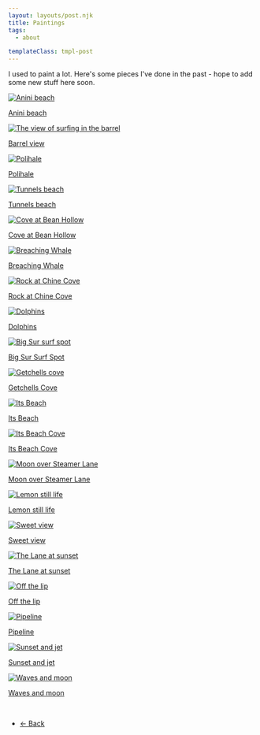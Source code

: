 ```yaml
---
layout: layouts/post.njk
title: Paintings
tags:
  - about

templateClass: tmpl-post
---
```


I used to paint a lot. Here's some pieces I've done in the past - hope to add some new stuff here soon.

<div class="gallery">
<div class="grid">

  <a class="module" href="">
    <div>
      <img src="/img/anini_beach.jpg" alt="Anini beach">
      <br>
      <p>Anini beach</p>
    </div>
  </a>

  <a class="module" href="">
    <div>
      <img src="/img/barrel_view.jpg" alt="The view of surfing in the barrel">
      <br>
      <p>Barrel view</p>
    </div>
  </a>

 <a class="module" href="">
    <div>
      <img src="/img/polihale.jpg" alt="Polihale">
      <br>
      <p>Polihale</p>
    </div>
  </a> 

   <a class="module" href="">
    <div>
      <img src="/img/tunnels_beach.jpg" alt="Tunnels beach">
      <br>
      <p>Tunnels beach</p>
    </div>
  </a> 

  <a class="module" href="">
    <div>
      <img src="/img/beanhollow5_3560.jpg" alt="Cove at Bean Hollow">
      <br>
      <p>Cove at Bean Hollow</p>
    </div>
  </a>

  <a class="module" href="">
    <div>
      <img src="/img/breaching_in_the_bay.jpg" alt="Breaching Whale">
      <br>
      <p>Breaching Whale</p>
    </div>
  </a>

   <a class="module" href="">
    <div>
      <img src="/img/china_cove_rock.jpg" alt="Rock at Chine Cove">
      <br>
      <p>Rock at Chine Cove</p>
    </div>
  </a>

   <a class="module" href="">
    <div>
      <img src="/img/dolphins.jpg" alt="Dolphins">
      <br>
      <p>Dolphins</p>
    </div>
  </a>

   <a class="module" href="">
    <div>
      <img src="/img/fullers_3558.jpg" alt="Big Sur surf spot">
      <br>
      <p>Big Sur Surf Spot</p>
    </div>
  </a>

   <a class="module" href="">
    <div>
      <img src="/img/getchells.jpg" alt="Getchells cove">
      <br>
      <p>Getchells Cove</p>
    </div>
  </a>

   <a class="module" href="">
    <div>
      <img src="/img/its_3559.jpg" alt="Its Beach">
      <br>
      <p>Its Beach</p>
    </div>
  </a>

   <a class="module" href="">
    <div>
      <img src="/img/itsbeach_cave_3571.jpg" alt="Its Beach Cove">
      <br>
      <p>Its Beach Cove</p>
    </div>
  </a>

   <a class="module" href="">
    <div>
      <img src="/img/lane_moon_3568.jpg" alt="Moon over Steamer Lane">
      <br>
      <p>Moon over Steamer Lane</p>
    </div>
  </a>

   <a class="module" href="">
    <div>
      <img src="/img/lemon_3578.jpg" alt="Lemon still life">
      <br>
      <p>Lemon still life</p>
    </div>
  </a>

   <a class="module" href="">
    <div>
      <img src="/img/sweet_view.jpg" alt="Sweet view">
      <br>
      <p>Sweet view</p>
    </div>
  </a>

   <a class="module" href="">
    <div>
      <img src="/img/the_lane_at_sunset.jpg" alt="The Lane at sunset">
      <br>
      <p>The Lane at sunset</p>
    </div>
  </a>

   <a class="module" href="">
    <div>
      <img src="/img/off_the_lip_3.jpg" alt="Off the lip">
      <br>
      <p>Off the lip</p>
    </div>
  </a>

   <a class="module" href="">
    <div>
      <img src="/img/pipe.jpg" alt="Pipeline">
      <br>
      <p>Pipeline</p>
    </div>
  </a>

   <a class="module" href="">
    <div>
      <img src="/img/sunset__jet_700px.jpg" alt="Sunset and jet">
      <br>
      <p>Sunset and jet</p>
    </div>
  </a> 

   <a class="module" href="">
    <div>
      <img src="/img/waves_moon_3569.jpg" alt="Waves and moon">
      <br>
      <p>Waves and moon</p>
    </div>
  </a>    


<br>
  <!-- <a href="usabilitytesting">
    <div class="module">
      <img src="/img/usertest1.png">
      <br>
      <p>Usability Testing</p>
    </div>
  </a> -->

  <!-- <div class="module">4</div>
  <div class="module">5</div>
  <div class="module">6</div>
  <div class="module">7</div>
  <div class="module">8</div>
  <div class="module">9</div>
  <div class="module">10</div>
  <div class="module">11</div>
  <div class="module">12</div>
  <div class="module">13</div>
  <div class="module">14</div>
  <div class="module">15</div> -->
</div>
</div>

<script src="https://ajax.googleapis.com/ajax/libs/jquery/2.2.4/jquery.min.js"></script>
<script type="text/javascript" src="../dist/simple-lightbox.js"></script>
<script>
	$(function(){
		var $gallery = $('.gallery a').simpleLightbox();
		$gallery.on('show.simplelightbox', function(){
			console.log('Requested for showing');
		})
		.on('shown.simplelightbox', function(){
			console.log('Shown');
		})
		.on('close.simplelightbox', function(){
			console.log('Requested for closing');
		})
		.on('closed.simplelightbox', function(){
			console.log('Closed');
		})
		.on('change.simplelightbox', function(){
			console.log('Requested for change');
		})
		.on('next.simplelightbox', function(){
			console.log('Requested for next');
		})
		.on('prev.simplelightbox', function(){
			console.log('Requested for prev');
		})
		.on('nextImageLoaded.simplelightbox', function(){
			console.log('Next image loaded');
		})
		.on('prevImageLoaded.simplelightbox', function(){
			console.log('Prev image loaded');
		})
		.on('changed.simplelightbox', function(){
			console.log('Image changed');
		})
		.on('nextDone.simplelightbox', function(){
			console.log('Image changed to next');
		})
		.on('prevDone.simplelightbox', function(){
			console.log('Image changed to prev');
		})
		.on('error.simplelightbox', function(e){
			console.log('No image found, go to the next/prev');
			console.log(e);
		});
	});
</script>

<ul class="arrows">
  <li><a href="{{ '/about' | url }}">&#8592; Back</a></li>
</ul>